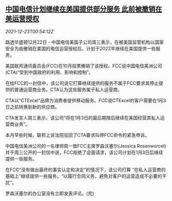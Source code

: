 <!--1640221263000-->
[中国电信计划继续在美国提供部分服务 此前被撤销在美运营授权](https://cn.reuters.com/article/china-telecom-1222-wedn-usa-idCNKBS2J201X)
------

<div><i>2021-12-23T00:54:12Z</i></div><p>路透华盛顿12月22日 - 中国电信美国子公司周三表示，在被美国监管机构以国家安全为由撤销在美国的电信运营授权后，计划于2022年继续在美国提供一些服务。</p><p>美国联邦通讯委员会(FCC)在10月投票撤销了该授权。FCC说中国电信美洲公司(CTA)“受到中国政府的利用、影响和控制”。</p><p>在给FCC的一封信中，该公司说它打算继续提供的服务不属于FCC要求其停止提供的普通运营商业务。CTA认为这些服务属于私人运营商。</p><p>CTA以“CTExcel”品牌为消费者提供移动服务。FCC说CTExcel的客户需要在1月3日之前转换到新的供应商。</p><p>CTA发言人周三表示，该公司“将在1月3日的最后期限后继续在美国经营其私人运营商业务”。</p><p>本月早些时候，联邦上诉法院驳回了CTA要求叫停FCC命令的紧急申诉。</p><p>中国电信美洲公司的一名律师周一致FCC主席罗森沃塞尔(Jessica Rosenworcel)并于周三公开的一封信中说，FCC拒绝了会面请求，该公司计划在1月3日后继续提供一些服务。</p><p>在FCC“没有做出最终的事实认定和决定”的情况下，该公司打算 “在私人运营商的基础上”继续提供一些服务，“以履行合同义务，避免对客户的运营造成不必要的干扰”。</p><p>罗森沃塞尔的办公室没有立即发表评论。(完)</p>

